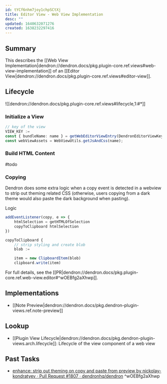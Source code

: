 ```yaml
---
id: tYCf6nhm7joy1chpSCtXj
title: Editor View - Web View Implementation
desc: ""
updated: 1640632071276
created: 1638232297416
---
```


## Summary

This describes the [[Web View Implementation|dendron://dendron.docs/pkg.plugin-core.ref.views#web-view-implementation]] of an [[Editor View|dendron://dendron.docs/pkg.plugin-core.ref.views#editor-view]].

## Lifecycle

![[dendron://dendron.docs/pkg.plugin-core.ref.views#lifecycle,1:#*]]

### Initialize a View

```ts
// key of the view
VIEW_KEY :=
const { bundleName: name } = getWebEditorViewEntry(DendronEditorViewKey[KEY]);
const webViewAssets = WebViewUtils.getJsAndCss(name);
```

### Build HTML Content

#todo

### Copying

Dendron does some extra logic when a copy event is detected in a webview to strip out theming related CSS (otherwise, users copying from a dark theme would also paste the dark background when pasting).

Logic

```ts
addEventListener(copy, e => {
    htmlSelection = getHTMLOfSelection
    copyToClipboard htmlSelection
})

copyToClipboard {
    // strip styling and create blob
    blob :=

    item = new ClipboardItem(blob)
    clipboard.write(item)

```

For full details, see the [[PR|dendron://dendron.docs/pkg.plugin-core.ref.web-view.editor#^wOEBfg2aXhwp]].

## Implementations

- [[Note Preview|dendron://dendron.docs/pkg.dendron-plugin-views.ref.note-preview]]

## Lookup

- [[Plugin View Lifecycle|dendron://dendron.docs/pkg.dendron-plugin-views.arch.lifecycle]]: Lifecycle of the view component of a web view

## Past Tasks

- [enhance: strip out theming on copy and paste from preview by nickolay-kondratyev · Pull Request #1807 · dendronhq/dendron](https://github.com/dendronhq/dendron/pull/1807) ^wOEBfg2aXhwp
